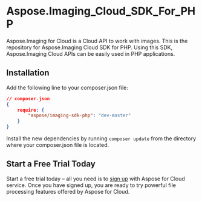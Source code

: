 # Aspose.Imaging_Cloud_SDK_For_PHP
Aspose.Imaging for Cloud is a Cloud API to work with images. This is the repository for Aspose.Imaging Cloud SDK for PHP. Using this SDK, Aspose.Imaging Cloud APIs can be easily used in PHP applications.

Installation
----------------------------------

Add the following line to your composer.json file:

```json
// composer.json
{
    require: {
        "aspose/imaging-sdk-php": "dev-master"
    }
}
```

Install the new dependencies by running `composer update` from the directory where your composer.json file is located.

Start a Free Trial Today
------------------------

Start a free trial today – all you need is to [sign up](https://cloud.aspose.com/SignUp) with Aspose for Cloud service. Once you have signed up, you are ready to try powerful file processing features offered by Aspose for Cloud.


